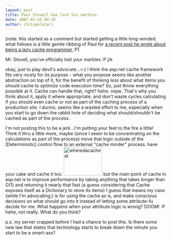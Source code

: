 ```yaml
---
layout: post
title: Paul Stovell has lost his marbles.
date: 2007-07-25 04:35
author: chrispelatari
---
```

[note: this started as a comment but started getting a little long-winded. what follows is a little gentle ribbing of Paul for <a href="http://www.paulstovell.net/blog/index.php/runtime-caching/">a recent post he wrote about being a lazy cache programmer </a>:P]

Mr. Stovell, you've officially lost your marbles :P j/k

okay, just to play devil's advocate...&gt;:) I think the asp.net cache framework fits very nicely for its purpose - what you propose seems like another abstraction on top of it, for the benefit of thinking *less* about what items you should cache to *optimize* code execution time? So, just throw everything possible at it. Cache can handle that, right? hehe. nope. That's why you think about it, apply it where appropriate, and don't waste cycles calculating if you should even cache or not as part of the caching process of a production site. I dunno, seems like a wasted effort to me, especially when you start to go down the rabbit hole of deciding what should/shouldn't be cached as part of the process.

I'm not posting this to be a jerk...I'm putting your feet to the fire a little! Think it thru a little more, maybe (since I seem to be concentrating on the calculations as part of the process) move that logic outside of the [Deterministic] control flow to an external "cache minder" process. have your cake and cache it too.
<a href="http://chrispelatari.files.wordpress.com/2007/07/wheredacacheat.jpg"><img class="alignnone size-full wp-image-1140" alt="wheredacacheat" src="http://chrispelatari.files.wordpress.com/2007/07/wheredacacheat.jpg" width="120" height="90" /></a> but the main point of cache in asp.net is to improve performance by taking anything that takes longer than O(1) and returning it nearly that fast (a guess considering that Cache exposes itself as a Dictionary to store its items) I guess that means my case (while I'm advocating;) is for using the cache as is, and make conscious decisions on what should go into it instead of letting some attribute-fu decide for me. What happens when your attribute logic is wrong? DOOM! :P hehe, not really. What do you think?

p.s. my server crapped before I had a chance to post this. Is there some new law that states that technology starts to break down the minute you start to be a smart-ass?
